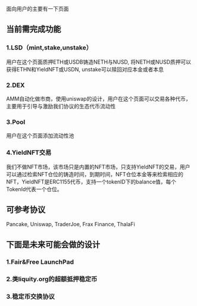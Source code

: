 面向用户的主要有一下页面
## 当前需完成功能

### 1.LSD（mint,stake,unstake）
用户在这个页面质押ETH或USDB铸造NETH与NUSD, 将NETH或NUSD质押可以获得ETHN和YieldNFT或USDN, unstake可以赎回对应本金或者本息
### 2.DEX
AMM自动化做市商，使用uniswap的设计，用户在这个页面可以交易各种代币，主要用于引导与激励我们协议的生态代币流动性
### 3.Pool
用户在这个页面添加流动性池
### 4.YieldNFT交易
我们不做NFT市场，该市场只是内置的NFT市场，只支持YieldNFT的交易，用户可以通过检索NFT仓位的铸造时间，到期时间，NFT仓位本金等来检索相应的NFT，YieldNFT是ERC1155代币，支持一个tokenID下的balance值，每个TokenId代表一个仓位。

## 可参考协议
Pancake, Uniswap, TraderJoe, Frax Finance, ThalaFi


## 下面是未来可能会做的设计

### 1.Fair&Free LaunchPad
### 2.类liquity.org的超额抵押稳定币
### 3.稳定币交换协议